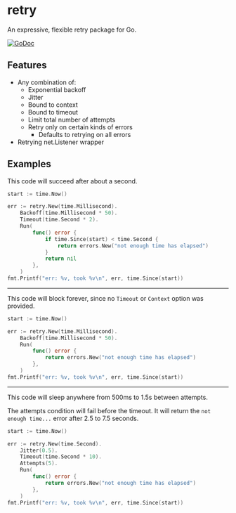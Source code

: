# retry

An expressive, flexible retry package for Go.

[![GoDoc](https://godoc.org/github.com/golang/gddo?status.svg)](https://godoc.org/github.com/codercom/retry)

## Features

- Any combination of:
  - Exponential backoff
  - Jitter
  - Bound to context
  - Bound to timeout
  - Limit total number of attempts
  - Retry only on certain kinds of errors
    - Defaults to retrying on all errors
- Retrying net.Listener wrapper

## Examples

This code will succeed after about a second.

```go
start := time.Now()

err := retry.New(time.Millisecond).
    Backoff(time.Millisecond * 50).
    Timeout(time.Second * 2).
    Run(
        func() error {
            if time.Since(start) < time.Second {
                return errors.New("not enough time has elapsed")
            }
            return nil
        },
    )
fmt.Printf("err: %v, took %v\n", err, time.Since(start))
```

---

This code will block forever, since no `Timeout` or `Context` option
was provided.

```go
start := time.Now()

err := retry.New(time.Millisecond).
    Backoff(time.Millisecond * 50).
    Run(
        func() error {
            return errors.New("not enough time has elapsed")
        },
    )
fmt.Printf("err: %v, took %v\n", err, time.Since(start))
```

---

This code will sleep anywhere from 500ms to 1.5s between attempts.

The attempts condition will fail before the timeout. It will return the
`not enough time...` error after 2.5 to 7.5 seconds.

```go
start := time.Now()

err := retry.New(time.Second).
    Jitter(0.5).
    Timeout(time.Second * 10).
    Attempts(5).
    Run(
        func() error {
            return errors.New("not enough time has elapsed")
        },
    )
fmt.Printf("err: %v, took %v\n", err, time.Since(start))
```
